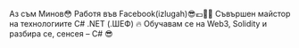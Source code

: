 Аз съм Минов😳
Работя във Facebook(izlugah)😎💶👨‍💻
Съвършен майстор на технологиите C# .NET (.ШЕФ) 🔥
Обучавам се на Web3, Solidity и разбира се, сенсея – C# 😎

